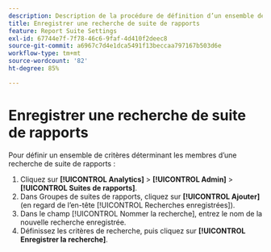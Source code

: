 ```yaml
---
description: Description de la procédure de définition d’un ensemble de critères qui détermine les membres d’une recherche de suite de rapports.
title: Enregistrer une recherche de suite de rapports
feature: Report Suite Settings
exl-id: 67744e7f-7f78-46c6-9faf-4d410f2deec8
source-git-commit: a6967c7d4e1dca5491f13beccaa797167b503d6e
workflow-type: tm+mt
source-wordcount: '82'
ht-degree: 85%

---
```


# Enregistrer une recherche de suite de rapports

Pour définir un ensemble de critères déterminant les membres d’une recherche de suite de rapports :

1. Cliquez sur **[!UICONTROL Analytics]** > **[!UICONTROL Admin]** > **[!UICONTROL Suites de rapports]**.
1. Dans Groupes de suites de rapports, cliquez sur **[!UICONTROL Ajouter]** (en regard de l’en-tête [!UICONTROL Recherches enregistrées]).
1. Dans le champ [!UICONTROL Nommer la recherche], entrez le nom de la nouvelle recherche enregistrée.
1. Définissez les critères de recherche, puis cliquez sur **[!UICONTROL Enregistrer la recherche]**.
